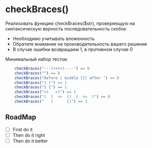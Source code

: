 # checkBraces()

Реализовать функцию checkBraces($str), проверяющую на синтаксическую верность последовательность скобок

* Необходимо учитывать вложенность
* Обратите внимание на производительность вашего решения
* В случае ошибки возвращаем 1, в противном случае 0

Минимальный набор тестов:
```javascript
    checkBraces("---(++++)----") == 0
    checkBraces("") == 0
    checkBraces("before ( middle []) after ") == 0
    checkBraces(") (") == 1
    checkBraces("} {") == 1
    checkBraces("<(   >)") == 1
    checkBraces("(  [  <>  ()  ]  <>  )") == 0
    checkBraces("   (      [)") == 1
```

## RoadMap

- [ ] First do it
- [ ] Then do it right
- [ ] Then do it better